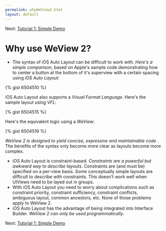 ```yaml
---
permalink: whyWeView2.html
layout: default
---
```


Next\: [Tutorial 1: Simple Demo](Tutorial1.html)

Why use WeView 2?
==

<!-- TEMPLATE START -->

* The syntax of iOS Auto Layout can be difficult to work with. _Here's a simple comparison_, based on Apple's sample code demonstrating how to center a button at the bottom of it's superview with a certain spacing using _iOS Auto Layout_:

{% gist 6504510 %}

iOS Auto Layout also supports a _Visual Format Language_.  Here's the sample layout using _VFL_:

{% gist 6504515 %}

Here's the equivalent logic using a _WeView_:

{% gist 6504519 %}

_WeView 2 is designed to yield concise, expressive and maintainable code_	.  The benefits of the syntax only become more clear as layouts become more complex.

* iOS Auto Layout is constraint-based.  _Constraints are a powerful but awkward way to describe layouts_. Constraints are (and must be) specified on a per-view basis. Some conceptually simple layouts are difficult to describe with constraints. This doesn't work well when UIViews need to be layed out in groups.
* With iOS Auto Layout you need to worry about complications such as constraint priority, constraint sufficiency, constraint conflicts, ambiguous layout, common ancestors, etc. None of those problems apply to WeView 2.
* iOS Auto Layout has the advantage of being integrated into Interface Builder.  _WeView 2 can only be used programmatically_.

<!-- TEMPLATE END -->

Next\: [Tutorial 1: Simple Demo](Tutorial1.html)